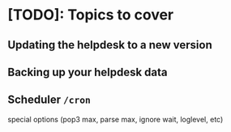 
# [TODO]: Topics to cover #

## Updating the helpdesk to a new version ##

## Backing up your helpdesk data ##

## Scheduler `/cron` ##

special options (pop3 max, parse max, ignore wait, loglevel, etc)

